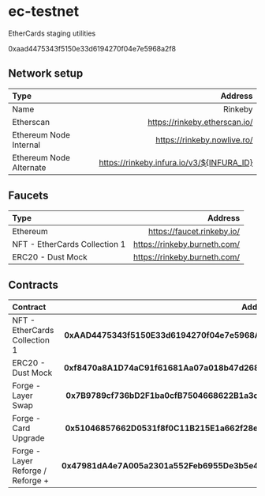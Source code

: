 # ec-testnet

EtherCards staging utilities

0xaad4475343f5150e33d6194270f04e7e5968a2f8

## Network setup

|               Type                     |                 Address                        |
|:---------------------------------------|-----------------------------------------------:|
| Name                                   | Rinkeby                                        |
| Etherscan                              | https://rinkeby.etherscan.io/                  |
| Ethereum Node Internal                 | https://rinkeby.nowlive.ro/                    |
| Ethereum Node Alternate                | https://rinkeby.infura.io/v3/${INFURA_ID}      |


## Faucets

|               Type                     |                 Address                        |
|:---------------------------------------|-----------------------------------------------:|
| Ethereum                               | https://faucet.rinkeby.io/                     |
| NFT - EtherCards Collection 1          | https://rinkeby.burneth.com/                   |
| ERC20 - Dust Mock                      | https://rinkeby.burneth.com/                   |

## Contracts

|               Contract                 |                 Address                        |
|:---------------------------------------|-----------------------------------------------:|
| NFT - EtherCards Collection 1          | **0xAAD4475343f5150E33d6194270f04e7e5968A2f8** |
| ERC20 - Dust Mock                      | **0xf8470a8A1D74aC91f61681Aa07a018b47d268EE6** |
| Forge - Layer Swap                     | **0x7B9789cf736bD2F1ba0cfB7504668622B1a3cECb** |
| Forge - Card Upgrade                   | **0x51046857662D0531f8f0C11B215E1a662f28eCd0** |
| Forge - Layer Reforge / Reforge +      | **0x47981dA4e7A005a2301a552Feb6955De3b5e4425** |

